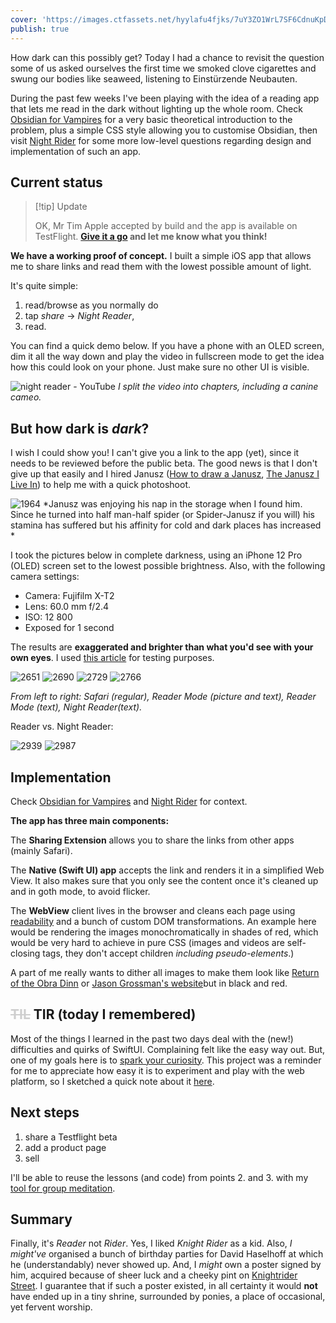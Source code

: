 ```yaml
---
cover: 'https://images.ctfassets.net/hyylafu4fjks/7uY3ZO1WrL7SF6CdnuKpDD/608c25cc9ad8ea81de3765f0f31440d7/242293958_708645003404775_5900798368535425752_n_17885109731514351.jpg'
publish: true
---
```


How dark can this possibly get? Today I had a chance to revisit the question some of us asked ourselves the first time we smoked clove cigarettes and swung our bodies like seaweed, listening to Einstürzende Neubauten.

During the past few weeks I've been playing with the idea of a reading app that lets me read in the dark without lighting up the whole room. Check [Obsidian for Vampires](<../Obsidian for Vampires>) for a very basic theoretical introduction to the problem, plus a simple CSS style allowing you to customise Obsidian, then visit [Night Rider](<../Night Rider>) for some more low-level questions regarding design and implementation of such an app.

## Current status


> [!tip] Update 
> 
> OK, Mr Tim Apple accepted by build and the app is available on TestFlight. **[Give it a go](https://testflight.apple.com/join/jn7XlV3M) and let me know what you think!**




**We have a working proof of concept.** I built a simple iOS app that allows me to share links and read them with the lowest possible amount of light. 

It's quite simple:

1. read/browse as you normally do
2. tap *share* → *Night Reader*,
3. read.

You can find a quick demo below. If you have a phone with an OLED screen, dim it all the way down and play the video in fullscreen mode to get the idea how this could look on your phone. Just make sure no other UI is visible.

![night reader - YouTube](https://youtu.be/rdVJXm6SKCs?si=CU0n468XSrC2EwDh)
*I split the video into chapters, including a canine cameo.*

## But how dark is *dark*?

I wish I could show you! I can't give you a link to the app (yet), since it needs to be reviewed before the public beta. The good news is that I don't give up that easily and I hired Janusz ([How to draw a Janusz](<../How to draw a Janusz>), [The Janusz I Live In](<../The Janusz I Live In>)) to help me with a quick photoshoot. 

![1964](janusz-resting-in-the-storage.webp)
*Janusz was enjoying his nap in the storage when I found him. Since he turned into half man-half spider (or Spider-Janusz if you will) his stamina has suffered but his affinity for cold and dark places has increased *


I took the pictures below in complete darkness, using an iPhone 12 Pro (OLED) screen set to the lowest possible brightness. Also, with the following camera settings:

- Camera: Fujifilm X-T2
- Lens: 60.0 mm f/2.4
- ISO: 12 800
- Exposed for 1 second

The results are **exaggerated and brighter than what you'd see with your own eyes**.
I used [this article](https://sonnet.io/posts/emotive-conjugation/) for testing purposes.

![2651](janusz-night-reader-web-full.webp) ![2690](janusz-night-reader-web-half.webp) ![2729](janusz-night-reader-reader.webp) ![2766](janusz-night-reader-nr.webp)

*From left to right: Safari (regular), Reader Mode (picture and text), Reader Mode (text), Night Reader(text).*

Reader vs. Night Reader:

![2939](janusz-night-reader-horizontal-reader.webp) ![2987](janusz-night-reader-horizontal-nr.webp)

## Implementation

Check [Obsidian for Vampires](<../Obsidian for Vampires>) and [Night Rider](<../Night Rider>) for context.

**The app has three main components:**

The **Sharing Extension** allows you to share the links from other apps (mainly Safari).

The **Native (Swift UI) app** accepts the link and renders it in a simplified Web View. It also makes sure that you only see the content once it's cleaned up and in goth mode, to avoid flicker.

The **WebView** client lives in the browser and cleans each page using [readability](https://github.com/mozilla/readability) and a bunch of custom DOM transformations. An example here would be rendering the images monochromatically in shades of red, which would be very hard to achieve in pure CSS (images and videos are self-closing tags, they don't accept children *including pseudo-elements*.)

A part of me really wants to dither all images to make them look like [Return of the Obra Dinn](https://store.steampowered.com/app/653530/Return_of_the_Obra_Dinn/)  or [Jason Grossman's website](http://xeny.net)but in black and red.

## <span style='opacity:.2'> ~~TIL~~</span> TIR (today I remembered)

Most of the things I learned in the past two days deal with the (new!) difficulties and quirks of SwiftUI. Complaining felt like the easy way out. But, one of my goals here is to [spark your curiosity](<../111>). This project was a reminder for me to appreciate how easy it is to experiment and play with the web platform, so I sketched a quick note about it [here](<../Web and Feedback Loops>).

## Next steps

1. share a Testflight beta
2. add a product page
3. sell

I'll be able to reuse the lessons (and code) from points 2. and 3. with my [tool for group meditation](<../Sit., (together)>).

## Summary

Finally, it's *Reader* not *Rider*. Yes, I liked *Knight Rider* as a kid. Also, *I might've* organised a bunch of birthday parties for David Haselhoff at which he (understandably) never showed up. And, I *might* own a poster signed by him, acquired because of sheer luck and a cheeky pint on [Knightrider Street](https://en.wikipedia.org/wiki/Knightrider_Street). I guarantee that if such a poster existed, in all certainty it would **not** have ended up in a tiny shrine, surrounded by ponies, a place of occasional, yet fervent worship.

